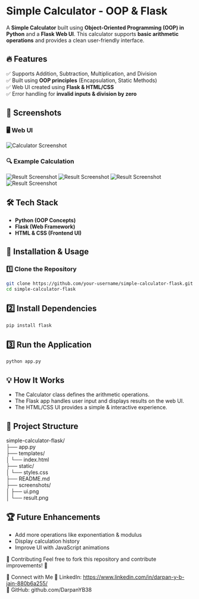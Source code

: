 # Simple Calculator - OOP & Flask  

A **Simple Calculator** built using **Object-Oriented Programming (OOP) in Python** and a **Flask Web UI**. This calculator supports **basic arithmetic operations** and provides a clean user-friendly interface.

## 🔥 Features  
✅ Supports Addition, Subtraction, Multiplication, and Division  
✅ Built using **OOP principles** (Encapsulation, Static Methods)  
✅ Web UI created using **Flask & HTML/CSS**  
✅ Error handling for **invalid inputs & division by zero**  

## 📸 Screenshots  
### 🖥️ Web UI  
![Calculator Screenshot](screenshots/ui.png)  

### 🔍 Example Calculation  
![Result Screenshot](screenshots/result1.png) 
![Result Screenshot](screenshots/result2.png)
![Result Screenshot](screenshots/result3.png)
![Result Screenshot](screenshots/result4.png)

## 🛠️ Tech Stack  
- **Python (OOP Concepts)**  
- **Flask (Web Framework)**  
- **HTML & CSS (Frontend UI)**  

## 🚀 Installation & Usage  
### 1️⃣ Clone the Repository  
```bash
git clone https://github.com/your-username/simple-calculator-flask.git
cd simple-calculator-flask
```
## 2️⃣ Install Dependencies
```bash
pip install flask
```
## 3️⃣ Run the Application
```bash
python app.py
```
## 💡 How It Works
- The Calculator class defines the arithmetic operations.
- The Flask app handles user input and displays results on the web UI.
- The HTML/CSS UI provides a simple & interactive experience.

## 📂 Project Structure
simple-calculator-flask/<br>
├── app.py<br>
├── templates/<br>
│   └── index.html<br>
├── static/<br>
│   └── styles.css<br>
├── README.md<br>
├── screenshots/<br>
│   ├── ui.png<br>
│   └── result.png<br>

## 🏆 Future Enhancements
- Add more operations like exponentiation & modulus
- Display calculation history
- Improve UI with JavaScript animations

🌟 Contributing
Feel free to fork this repository and contribute improvements! 🤝

📌 Connect with Me
🔗 LinkedIn: https://www.linkedin.com/in/darpan-y-b-jain-880b6a255/ <br>
🔗 GitHub: github.com/DarpanYB38


